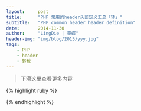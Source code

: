 ```yaml
---
layout:     post
title:      "PHP 常用的header头部定义汇总「转」"
subtitle:   "PHP common header header definition"
date:       2014-11-30
author:     "LingDie | 靈蝶"
header-img: "img/blog/2015/yyy.jpg"
tags:
    - PHP
    - header
    - 转载
---
```


> 下滑这里查看更多内容

{% highlight ruby %}

<?php
header('HTTP/1.1 200 OK'); // ok 正常访问
header('HTTP/1.1 404 Not Found'); //通知浏览器 页面不存在
header('HTTP/1.1 301 Moved Permanently'); //设置地址被永久的重定向 301
header('Location: http://www.ithhc.cn/'); //跳转到一个新的地址
header('Refresh: 10; url=http://www.ithhc.cn/'); //延迟转向 也就是隔几秒跳转
header('X-Powered-By: PHP/6.0.0'); //修改 X-Powered-By信息
header('Content-language: en'); //文档语言
header('Content-Length: 1234'); //设置内容长度
header('Last-Modified: '.gmdate('D, d M Y H:i:s', $time).' GMT'); //告诉浏览器最后一次修改时间
header('HTTP/1.1 304 Not Modified'); //告诉浏览器文档内容没有发生改变  ###内容类型###
header('Content-Type: text/html; charset=utf-8'); //网页编码
header('Content-Type: text/plain'); //纯文本格式
header('Content-Type: image/jpeg'); //JPG、JPEG 
header('Content-Type: application/zip'); // ZIP文件
header('Content-Type: application/pdf'); // PDF文件
header('Content-Type: audio/mpeg'); // 音频文件 
header('Content-type: text/css'); //css文件
header('Content-type: text/javascript'); //js文件
header('Content-type: application/json'); //json
header('Content-type: application/pdf'); //pdf
header('Content-type: text/xml'); //xml
header('Content-Type: application/x-shockw**e-flash'); //Flash动画  ######  ###声明一个下载的文件###
header('Content-Type: application/octet-stream');
header('Content-Disposition: attachment; filename="ITblog.zip"');
header('Content-Transfer-Encoding: binary');readfile('test.zip');######  ###对当前文档禁用缓存###
header('Cache-Control: no-cache, no-store, max-age=0, must-revalidate');
header('Expires: Mon, 26 Jul 1997 05:00:00 GMT');######  ###显示一个需要验证的登陆对话框### 
header('HTTP/1.1 401 Unauthorized'); 
header('WWW-Authenticate: Basic realm="Top Secret"'); ######    ###声明一个需要下载的xls文件###
header('Content-Disposition: attachment; filename=ithhc.xlsx');
header('Content-Type: application/vnd.openxmlformats-officedocument.spreadsheetml.sheet');
header('Content-Length: '.filesize('./test.xls')); 
header('Content-Transfer-Encoding: binary'); 
header('Cache-Control: must-revalidate'); 
header('Pragma: public'); readfile('./test.xls'); ######?> 

{% endhighlight %}